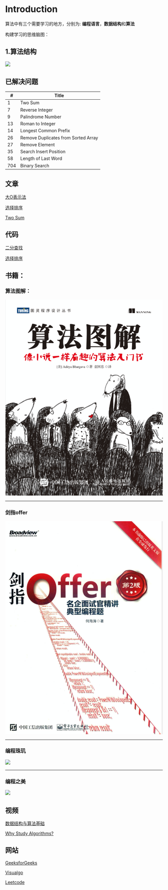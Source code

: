 # Introduction



算法中有三个需要学习的地方，分别为:
**编程语言**，**数据结构**和**算法**


构建学习的思维脑图：


	
## 1.算法结构




![](https://tva1.sinaimg.cn/large/006tNbRwgy1ga5gprtyosj30t60v8dm5.jpg)



## 已解决问题



|#|Title|
|---|---|
| 1|Two Sum |
|7|Reverse Integer |
|9|Palindrome Number|
|13|Roman to Integer|
|14|Longest Common Prefix|
|26|Remove Duplicates from Sorted Array|
|27|Remove Element |
|35|Search Insert Position|
|58|Length of Last Word|
|704|Binary Search |


     
  


## 文章
[大O表示法](https://github.com/LIU-HONGYANG/Algorithm/blob/master/2019-11-10-%E5%A4%A7O%E8%A1%A8%E7%A4%BA%E6%B3%95.md)

[选择排序](https://github.com/LIU-HONGYANG/Algorithm/blob/master/2019-11-12-%E9%80%89%E6%8B%A9%E6%8E%92%E5%BA%8F.md)

[Two Sum]()


## 代码


[二分查找](https://github.com/LIU-HONGYANG/Algorithm/blob/master/JavaCode/BinarySearch.java)

[选择排序](https://github.com/LIU-HONGYANG/Algorithm/blob/master/JavaCode/selectionSort.java)

## 书籍：

### 算法图解：

![](suanfatujie.png)


*** 

### 剑指offer
![](jianzhioffer.png)

***

### 编程珠玑
![](https://tva1.sinaimg.cn/large/006y8mN6gy1g8tvxwqchtj30k40qiqnq.jpg)

***

### 编程之美
![](https://tva1.sinaimg.cn/large/006y8mN6gy1g8tvyxczecj30j00o27ow.jpg)


## 视频
[数据结构与算法基础](https://ke.qq.com/course/342067?taid=2656832409909299)

[Why Study Algorithms?](https://lagunita.stanford.edu/courses/course-v1:Engineering+Algorithms1+SelfPaced/courseware/67bd26417f4f47a39e6faf697ce5bf39/eb363aaea3774aed9bc10dbb7971b3f6/?child=first)

## 网站

[GeeksforGeeks](https://www.geeksforgeeks.org/dynamic-programming/)

[Visualgo](https://visualgo.net/en)

[Leetcode](https://leetcode.com/)
